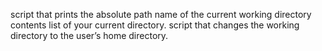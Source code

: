 script that prints the absolute path name of the current working directory
contents list of your current directory.
script that changes the working directory to the user’s home directory.
